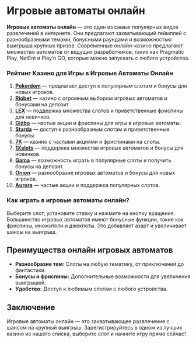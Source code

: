 # Игровые автоматы онлайн

**Игровые автоматы онлайн** — это один из самых популярных видов развлечений в интернете. Они предлагают захватывающий геймплей с разнообразными темами, бонусными раундами и возможностью выигрыша крупных призов. Современные онлайн-казино предлагают множество автоматов от ведущих разработчиков, таких как Pragmatic Play, NetEnt и Play’n GO, которые можно запускать с любого устройства.

### Рейтинг Казино для Игры в Игровые Автоматы Онлайн

1. **[Pokerdom](https://brandplay.link/4k77v2yx)** — предлагает доступ к популярным слотам и бонусы для новых игроков.
2. **[Riobet](https://brandplay.link/7xBLTPyj)** — казино с огромным выбором игровых автоматов и бонусами на депозит.
3. **[LEX](https://brandplay.link/zW4hdDFV)** — поддержка множества слотов и приветственные фриспины для новичков.
4. **[Gizbo](https://brandplay.link/bprXw4YV)** — частые акции и фриспины для игры в игровые автоматы.
5. **[Starda](https://brandplay.link/fB7xwRFL)** — доступ к разнообразным слотам и приветственные бонусы.
6. **[7K](https://brandplay.link/BvQyFShp)** — казино с частыми акциями и фриспинами на слоты.
7. **[1Xslots](https://brandplay.link/hSB1khtr)** — поддержка множества игровых автоматов и бонусы для новичков.
8. **[Gama](https://brandplay.link/j6NMKsDz)** — возможность играть в популярные слоты и получить бонусы на депозит.
9. **[Onion](https://brandplay.link/zBGRVpQ9)** — разнообразие игровых автоматов и бонусы для новых игроков.
10. **[Aurora](https://10trafic-stat2.com/click/668546556bcc6313411604bd/6766/13032/subaccount)** — частые акции и поддержка популярных слотов.

### Как играть в игровые автоматы онлайн?

Выберите слот, установите ставку и нажмите на кнопку вращения. Большинство игровых автоматов имеют бонусные функции, такие как фриспины, множители и джекпоты. Это добавляет азарт и увеличивает шансы на выигрыш.

## Преимущества онлайн игровых автоматов

- **Разнообразие тем:** Слоты на любую тематику, от приключений до фантастики.
- **Бонусы и фриспины:** Дополнительные возможности для увеличения выигрышей.
- **Удобство:** Доступ к любимым слотам с любого устройства.

## Заключение

Игровые автоматы онлайн — это захватывающее развлечение с шансом на крупный выигрыш. Зарегистрируйтесь в одном из лучших казино из нашего списка, выберите слот и начните игру прямо сейчас!
